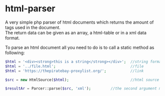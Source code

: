 # html-parser
A very simple php parser of html documents which returns the amount of tags used in the document.   
The return data can be given as an array, a html-table or in a xml data format.

To parse an html document all you need to do is to call a static method as following:  
```php
$html = '<div><strong>this is a string</strong></div>';  //string format
$html = '../file.html';                                  //file
$html = 'https://thepiratebay-proxylist.org/';           //link

$src = new HtmlSource($html);                            //html source object

$resultAr = Parcer::parse($src, 'xml');         //the second argument may be 'array', 'xml' or 'html'

```

